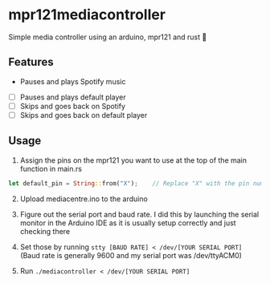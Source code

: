 # mpr121mediacontroller
Simple media controller using an arduino, mpr121 and rust 🤩

## Features
- Pauses and plays Spotify music
- [ ] Pauses and plays default player
- [ ] Skips and goes back on Spotify
- [ ] Skips and goes back on default player

## Usage
1. Assign the pins on the mpr121 you want to use at the top of the main function in main.rs
```rust
let default_pin = String::from("X");    // Replace "X" with the pin number and do for all pins
```
2. Upload mediacentre.ino to the arduino
3. Figure out the serial port and baud rate. I did this by launching the serial monitor in the Arduino IDE as it is usually setup correctly and just checking there
4. Set those by running `stty [BAUD RATE] < /dev/[YOUR SERIAL PORT]` 
(Baud rate is generally 9600 and my serial port was /dev/ttyACM0)

5. Run `./mediacontroller < /dev/[YOUR SERIAL PORT]`
